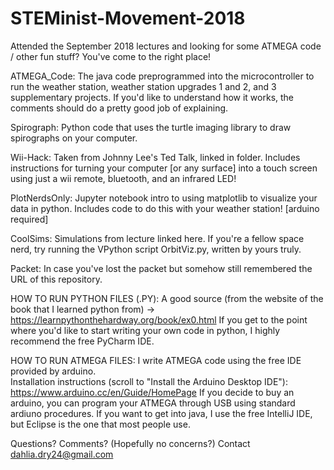 # STEMinist-Movement-2018
Attended the September 2018 lectures and looking for some ATMEGA code / other fun stuff? You've come to the right place!

ATMEGA_Code: The java code preprogrammed into the microcontroller to run the weather station, weather station upgrades 1 and 2, and 3 supplementary projects.  If you'd like to understand how it works, the comments should do a pretty good job of explaining.

Spirograph: Python code that uses the turtle imaging library to draw spirographs on your computer.  

Wii-Hack: Taken from Johnny Lee's Ted Talk, linked in folder.  Includes instructions for turning your computer [or any surface] into a touch screen using just a wii remote, bluetooth, and an infrared LED!

PlotNerdsOnly: Jupyter notebook intro to using matplotlib to visualize your data in python.  Includes code to do this with your weather station! [arduino required]

CoolSims: Simulations from lecture linked here.  If you're a fellow space nerd, try running the VPython script OrbitViz.py, written by yours truly.

Packet: In case you've lost the packet but somehow still remembered the URL of this repository.

HOW TO RUN PYTHON FILES (.PY):
A good source (from the website of the book that I learned python from) -> https://learnpythonthehardway.org/book/ex0.html
If you get to the point where you'd like to start writing your own code in python, I highly recommend the free PyCharm IDE.

HOW TO RUN ATMEGA FILES:
I write ATMEGA code using the free IDE provided by arduino.  
Installation instructions (scroll to "Install the Arduino Desktop IDE"): https://www.arduino.cc/en/Guide/HomePage
If you decide to buy an arduino, you can program your ATMEGA through USB using standard ardiuno procedures.
If you want to get into java, I use the free IntelliJ IDE, but Eclipse is the one that most people use.


Questions? Comments? (Hopefully no concerns?) Contact dahlia.dry24@gmail.com
